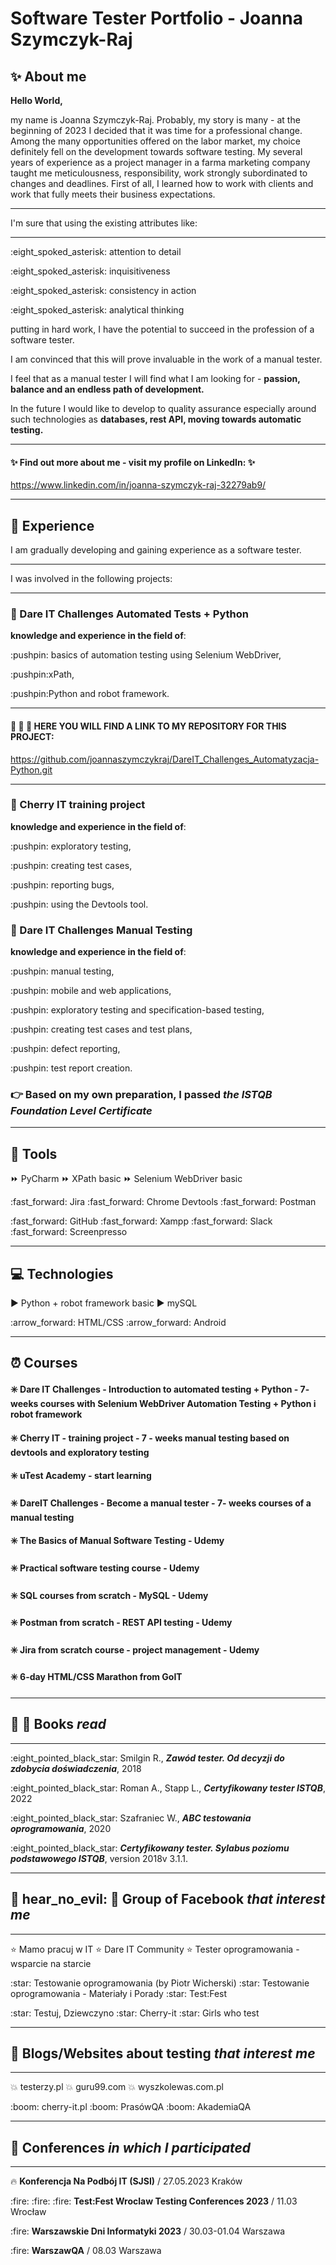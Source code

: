 # Software Tester Portfolio - Joanna Szymczyk-Raj

## :sparkles: About me

<b>Hello World,</b><p></p>
my name is Joanna Szymczyk-Raj. Probably, my story is many - at the beginning of 2023 I decided that it was time for a professional change. Among the many opportunities offered on the labor market, my choice definitely fell on the development towards software testing.
My several years of experience as a project manager in a farma marketing company taught me meticulousness, responsibility, work strongly subordinated to changes and deadlines. First of all, I learned how to work with clients and work that fully meets their business expectations.
<p></p>

__________________________________________________________
I'm sure that using the existing attributes like:
__________________________________________________________
 
<p></p>:eight_spoked_asterisk: attention to detail
<p></p>:eight_spoked_asterisk: inquisitiveness
<p></p>:eight_spoked_asterisk: consistency in action
<p></p>:eight_spoked_asterisk: analytical thinking
<p></p>putting in hard work, I have the potential to succeed in the profession of a software tester.

I am convinced that this will prove invaluable in the work of a manual tester.
<p></p>
I feel that as a manual tester I will find what I am looking for - <b>passion, balance and an endless path of development.</b>
<p></p>
In the future I would like to develop to quality assurance especially around  such technologies as <b>databases, rest API, moving towards automatic testing.</b>

__________________________________________________________

#### :sparkles: Find out more about me - visit my profile on LinkedIn: :sparkles:
https://www.linkedin.com/in/joanna-szymczyk-raj-32279ab9/
__________________________________________________________


## :muscle: Experience
<p></p>
I am gradually developing and gaining experience as a software tester.

__________________________________________________________
I was involved in the following projects:
__________________________________________________________

### :bell: Dare IT Challenges Automated Tests + Python
<p></p>
<b>knowledge and experience in the field of</b>: <p></p>:pushpin: basics of automation testing using Selenium WebDriver, <p></p>:pushpin:xPath, <p></p>:pushpin:Python and robot framework.<p></p>
<p></p>
<p></p>
<p></p>

 <p></p>
 <p></p>

__________________________________________________________ 
#### :mag_right: :mag_right: :mag_right: HERE YOU WILL FIND A LINK TO MY REPOSITORY FOR THIS PROJECT:

https://github.com/joannaszymczykraj/DareIT_Challenges_Automatyzacja-Python.git
__________________________________________________________

<p></p>
<p></p>
<p></p>


### :bell: Cherry IT training project
<p></p>
<b>knowledge and experience in the field of</b>: 
<p></p>:pushpin: exploratory testing, <p></p>:pushpin: creating test cases, <p></p>:pushpin: reporting bugs, <p></p>:pushpin: using the Devtools tool.

### :bell: Dare IT Challenges Manual Testing
<p></p>
<b>knowledge and experience in the field of</b>: <p></p>:pushpin: manual testing, <p></p>:pushpin: mobile and web applications, <p></p>:pushpin: exploratory testing and specification-based testing, <p></p>:pushpin: creating test cases and test plans, <p></p>:pushpin: defect reporting, <p></p>:pushpin: test report creation.

<p></p>

### :point_right:  Based on my own preparation, I passed <b>_the ISTQB Foundation Level Certificate_</b>

__________________________________________________________

## :hammer: Tools 

:fast_forward:  PyCharm
:fast_forward:  XPath basic
:fast_forward:  Selenium WebDriver basic
<p></p> :fast_forward:  Jira   
:fast_forward:  Chrome Devtools 
:fast_forward:  Postman   
<p></p> :fast_forward:  GitHub
:fast_forward:  Xampp
:fast_forward:  Slack 
:fast_forward:  Screenpresso

__________________________________________________________

## :computer: Technologies

:arrow_forward: Python + robot framework basic
:arrow_forward: mySQL 
<p></p> :arrow_forward: HTML/CSS
:arrow_forward: Android

__________________________________________________________


## :alarm_clock: Courses

#### :eight_spoked_asterisk: Dare IT Challenges - Introduction to automated testing + Python -  7- weeks courses with Selenium WebDriver Automation Testing + Python i robot framework
#### :eight_spoked_asterisk: Cherry IT - training project - 7 - weeks manual testing based on devtools and exploratory testing
#### :eight_spoked_asterisk: uTest Academy - start learning
#### :eight_spoked_asterisk: DareIT Challenges - Become a manual tester - 7- weeks courses of a manual testing
#### :eight_spoked_asterisk: The Basics of Manual Software Testing - Udemy
#### :eight_spoked_asterisk: Practical software testing course - Udemy
#### :eight_spoked_asterisk: SQL courses from scratch - MySQL - Udemy
#### :eight_spoked_asterisk: Postman from scratch - REST API testing - Udemy
#### :eight_spoked_asterisk: Jira from scratch course - project management - Udemy
#### :eight_spoked_asterisk: 6-day HTML/CSS Marathon from GoIT

__________________________________________________________

## :closed_book: :book: Books *read* 
__________________________________________________________
<p></p>

 <p> :eight_pointed_black_star: Smilgin R., <i><b>Zawód tester. Od decyzji do zdobycia doświadczenia</i></b>, 2018</p> 
<p> :eight_pointed_black_star: Roman A., Stapp L., <i><b>Certyfikowany tester ISTQB</i></b>, 2022 </p>  
<p></p> :eight_pointed_black_star: Szafraniec W., <i><b>ABC testowania oprogramowania</i></b>, 2020
<p></p> :eight_pointed_black_star:  <i><b>Certyfikowany tester. Sylabus poziomu podstawowego ISTQB</i></b>, version 2018v 3.1.1.
    
__________________________________________________________

## :see_no_evil: hear_no_evil: :speak_no_evil: Group of Facebook *that interest me*
__________________________________________________________

:star: Mamo pracuj w IT
:star: Dare IT Community
:star: Tester oprogramowania - wsparcie na starcie
<p></p> :star: Testowanie oprogramowania (by Piotr Wicherski)
:star: Testowanie oprogramowania - Materiały i Porady
:star: Test:Fest
<p></p> :star: Testuj, Dziewczyno
:star: Cherry-it
:star: Girls who test

__________________________________________________________  

## :metal: Blogs/Websites about testing *that interest me*
__________________________________________________________

:boom: testerzy.pl
:boom: guru99.com
:boom: wyszkolewas.com.pl
<p></p> :boom: cherry-it.pl
:boom: PrasówQA
:boom: AkademiaQA

__________________________________________________________    
  
## :star2: Conferences *in which I participated*
__________________________________________________________

:fire: <b>Konferencja Na Podbój IT (SJSI)</b>  / 27.05.2023 Kraków
<p></p> :fire: :fire: :fire: <b>Test:Fest Wroclaw Testing Conferences 2023</b> / 11.03 Wrocław
<p></p> :fire: <b>Warszawskie Dni Informatyki 2023</b> / 30.03-01.04 Warszawa
<p></p> :fire: <b>WarszawQA</b> / 08.03 Warszawa




  
  
